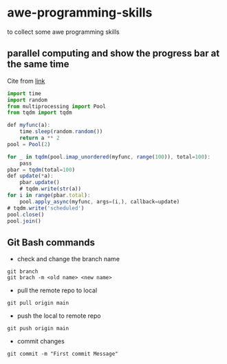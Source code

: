 # awe-programming-skills
to collect some awe programming skills


## parallel computing and show the progress bar at the same time 
Cite from [link](https://github.com/tqdm/tqdm/issues/484)

```javascript
import time
import random
from multiprocessing import Pool
from tqdm import tqdm

def myfunc(a):
    time.sleep(random.random())
    return a ** 2
pool = Pool(2)

for _ in tqdm(pool.imap_unordered(myfunc, range(100)), total=100):
    pass
pbar = tqdm(total=100)
def update(*a):
    pbar.update()
    # tqdm.write(str(a))
for i in range(pbar.total):
    pool.apply_async(myfunc, args=(i,), callback=update)
# tqdm.write('scheduled')
pool.close()
pool.join()
```

## Git Bash commands
* check and change the branch name
```
git branch
git brach -m <old name> <new name>
```
* pull the remote repo to local 
```
git pull origin main 
```
* push the local to remote repo
```
git push origin main
```
* commit changes
```
git commit -m "First commit Message"
```
